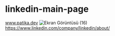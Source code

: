 # linkedin-main-page

www.patika.dev
![Ekran Görüntüsü (16)](https://user-images.githubusercontent.com/103112821/181914409-ae8b0e15-9116-4db1-a04f-0c6e9e368831.png)
https://www.linkedin.com/company/linkedin/about/

